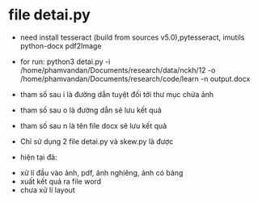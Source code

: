 # file detai.py
- need install tesseract (build from sources v5.0),pytesseract, imutils python-docx pdf2Image 
- for run:
python3 detai.py -i /home/phamvandan/Documents/research/data/nckh/12 -o /home/phamvandan/Documents/research/code/learn -n output.docx

- tham số sau i là đường dẫn tuyệt đối tới thư mục chứa ảnh
- tham số sau o là đường dẫn sẽ lưu kết quả
- tham số sau n là tên file docx sẽ lưu kết quả

- Chỉ sử dụng 2 file detai.py và skew.py là được

- hiện tại đã:
+ xử lí đầu vào ảnh, pdf, ảnh nghiêng, ảnh có bảng
+ xuất kết quả ra file word
+ chưa xử lí layout
